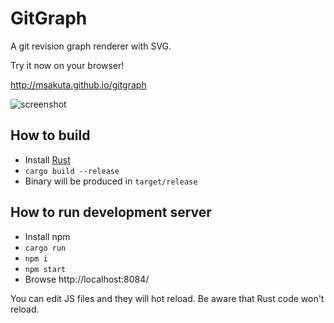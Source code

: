 # GitGraph

A git revision graph renderer with SVG.

Try it now on your browser!

http://msakuta.github.io/gitgraph


![screenshot](img/gitgraph.png)


## How to build

* Install [Rust](https://www.rust-lang.org/tools/install)
* `cargo build --release`
* Binary will be produced in `target/release`


## How to run development server

* Install npm
* `cargo run`
* `npm i`
* `npm start`
* Browse http://localhost:8084/

You can edit JS files and they will hot reload.
Be aware that Rust code won't reload.
